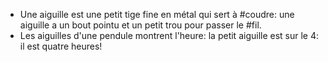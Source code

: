 - Une aiguille est une petit tige fine en métal qui sert à #coudre: une aiguille a un bout pointu et un petit trou pour passer le #fil.
- Les aiguilles d'une pendule montrent l'heure: la petit aiguille est sur le 4: il est quatre heures!
